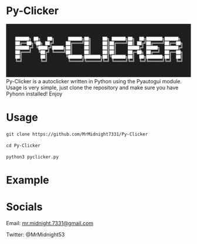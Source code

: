 # Py-Clicker
![](art.png)
Py-Clicker is a autoclicker written in Python using the Pyautogui module. Usage is very simple, just clone the repository and make sure you have Pyhonn installed! Enjoy

# Usage 
`git clone https://github.com/MrMidnight7331/Py-Clicker`

`cd Py-Clicker`

`python3 pyclicker.py`

# Example


# Socials

Email: mr.midnight.7331@gmail.com

Twitter: @MrMidnight53